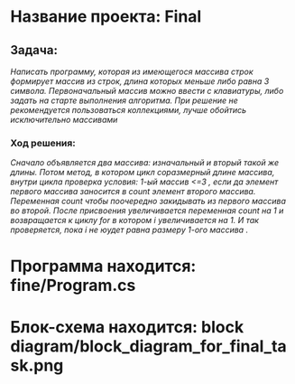 # Название проекта: Final
## Задача:
*Написать программу, которая из имеющегося массива строк формирует массив из строк, длина которых меньше либо равна 3 символа. Первоначальный массив можно ввести с клавиатуры, либо задать на старте выполнения алгоритма. При решение не рекомендуется пользоваться коллекциями, лучше обойтись исключительно массивами*

### Ход решения:
*Сначало объявляется два массива: изначальный и вторый такой же длины. Потом метод, в котором цикл соразмерный длине массива, внутри цикла проверка условия: 1-ый массив  <=3 , если да элемент первого массива заносится в count элемент второго массива. Переменная count чтобы поочередно закидывать из первого массива во второй. После присвоения увеличивается переменная count на 1 и возвращается к циклу for в котором i увеличивается на 1. И так проверяется, пока i не юудет равна размеру 1-ого массива .*
# **Программа находится: fine/Program.cs**

# **Блок-схема находится: block diagram/block_diagram_for_final_task.png**